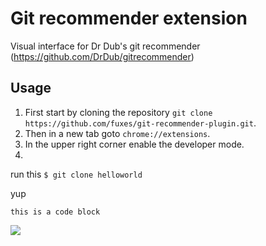 Git recommender extension
==========================

Visual interface for Dr Dub's git recommender (https://github.com/DrDub/gitrecommender)
## Usage
1. First start by cloning the repository `git clone https://github.com/fuxes/git-recommender-plugin.git`.
2. Then in a new tab goto `chrome://extensions`.
3. In the upper right corner enable the developer mode.
4. 
run this 
`$ git clone helloworld`

yup 
```
this is a code block
```

![](http://i.imgur.com/9NoDQLv.png)
